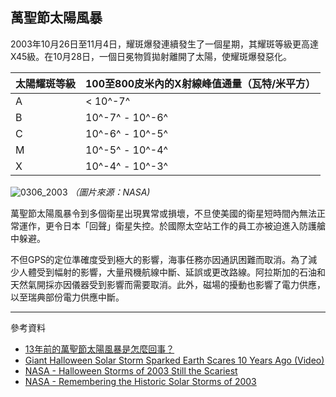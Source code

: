 ## 萬聖節太陽風暴

2003年10月26日至11月4日，耀斑爆發連續發生了一個星期，其耀斑等級更高達X45級。在10月28日，一個日冕物質拋射離開了太陽，使耀斑爆發惡化。

| 太陽耀斑等級 | 100至800皮米內的X射線峰值通量（瓦特/米平方） |
| ------------ | -------------------------------------------- |
| A            | < 10^-7^                                  |
| B            | 10^-7^ - 10^-6^                        |
| C            | 10^-6^ - 10^-5^                        |
| M            | 10^-5^ - 10^-4^                        |
| X            | 10^-4^ - 10^-3^                        |

![0306_2003](./static/0306_2003.png)
*（圖片來源：NASA)*

萬聖節太陽風暴令到多個衛星出現異常或損壞，不旦使美國的衛星短時間內無法正常運作，更令日本「回聲」衛星失控。於國際太空站工作的員工亦被迫進入防護艙中躲避。

不但GPS的定位準確度受到極大的影響，海事任務亦因通訊困難而取消。為了減少人體受到幅射的影響，大量飛機航線中斷、延誤或更改路線。阿拉斯加的石油和天然氣開採亦因儀器受到影響而需要取消。此外，磁場的擾動也影響了電力供應，以至瑞典部份電力供應中斷。

---

參考資料

- [13年前的萬聖節太陽風暴是怎麼回事？](https://kknews.cc/zh-hk/science/48qjy5g.html)
- [Giant Halloween Solar Storm Sparked Earth Scares 10 Years Ago (Video)](https://www.space.com/23396-scary-halloween-solar-storm-2003-anniversary.html)
- [NASA - Halloween Storms of 2003 Still the Scariest](https://www.nasa.gov/topics/solarsystem/features/halloween_storms.html)
- [​NASA - Remembering the Historic Solar Storms of 2003](https://www.nasa.gov/feature/remembering-the-historic-solar-storms-of-2003)
